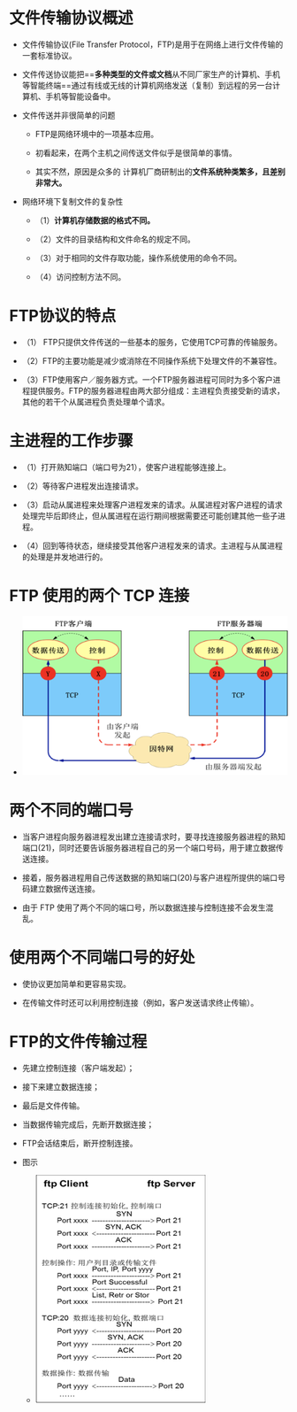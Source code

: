 # 文件传输协议概述

- 文件传输协议(File Transfer Protocol，FTP)是用于在网络上进行文件传输的一套标准协议。

- 文件传送协议能把==**多种类型的文件或文档**从不同厂家生产的计算机、手机等智能终端==通过有线或无线的计算机网络发送（复制）到远程的另一台计算机、手机等智能设备中。

- 文件传送并非很简单的问题

  - FTP是网络环境中的一项基本应用。

  - 初看起来，在两个主机之间传送文件似乎是很简单的事情。

  - 其实不然，原因是众多的 计算机厂商研制出的**文件系统种类繁多，且差别非常大。**

- 网络环境下复制文件的复杂性

  - （1）**计算机存储数据的格式不同。**

  - （2）文件的目录结构和文件命名的规定不同。

  - （3）对于相同的文件存取功能，操作系统使用的命令不同。

  - （4）访问控制方法不同。



# FTP协议的特点

- （1） FTP只提供文件传送的一些基本的服务，它使用TCP可靠的传输服务。

- （2）FTP的主要功能是减少或消除在不同操作系统下处理文件的不兼容性。

- （3）FTP使用客户／服务器方式。一个FTP服务器进程可同时为多个客户进程提供服务。FTP的服务器进程由两大部分组成：主进程负责接受新的请求，其他的若干个从属进程负责处理单个请求。



# 主进程的工作步骤

- （1）打开熟知端口（端口号为21），使客户进程能够连接上。

- （2）等待客户进程发出连接请求。

- （3）启动从属进程来处理客户进程发来的请求。从属进程对客户进程的请求处理完毕后即终止，但从属进程在运行期间根据需要还可能创建其他一些子进程。

- （4）回到等待状态，继续接受其他客户进程发来的请求。主进程与从属进程的处理是并发地进行的。



# FTP 使用的两个 TCP 连接 

- ![img](https://raw.githubusercontent.com/DaiDuncan/PicUploader/main/img3/20210530095546.jpeg)

# 两个不同的端口号 

- 当客户进程向服务器进程发出建立连接请求时，要寻找连接服务器进程的熟知端口(21)，同时还要告诉服务器进程自己的另一个端口号码，用于建立数据传送连接。

- 接着，服务器进程用自己传送数据的熟知端口(20)与客户进程所提供的端口号码建立数据传送连接。

- 由于 FTP 使用了两个不同的端口号，所以数据连接与控制连接不会发生混乱。



# 使用两个不同端口号的好处 

- 使协议更加简单和更容易实现。

- 在传输文件时还可以利用控制连接（例如，客户发送请求终止传输）。



# FTP的文件传输过程

- 先建立控制连接（客户端发起）；

- 接下来建立数据连接；

- 最后是文件传输。

- 当数据传输完成后，先断开数据连接；

- FTP会话结束后，断开控制连接。

- 图示
  - ![img](https://raw.githubusercontent.com/DaiDuncan/PicUploader/main/img3/20210530095625.jpeg)